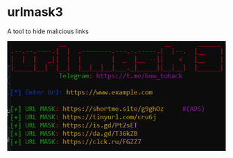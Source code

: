 # urlmask3
A tool to hide malicious links

<img src="https://raw.githubusercontent.com/issamjr/urlmask3/refs/heads/main/img/Screenshot_3mask.png" alt="" />

